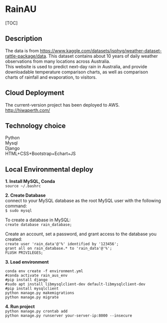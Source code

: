 # RainAU
[TOC]  

## Description
The data is from https://www.kaggle.com/datasets/jsphyg/weather-dataset-rattle-package/data. This dataset contains about 10 years of daily weather observations from many locations across Australia.  
This website is used to predict next-day rain in Australia, and provide downloadable temperature comparison charts, as well as comparison charts of rainfall and evaporation, to visitors.  

## Cloud Deployment
The current-version project has been deployed to AWS.  
http://hiwaperth.com/

## Technology choice
Python  
Mysql  
Django  
HTML+CSS+Bootstrap+Echart+JS  

## Local Environmental deploy
**1. Install MySQL, Conda**  
  `source ~/.bashrc`

**2. Create Database**  
   connect to your MySQL database as the root MySQL user with the following command:  
      `$ sudo mysql`  
  
   To create a database in MySQL:  
      `create database rain_database;`  
      
   Create an account, set a password, and grant access to the database you created:  
      `create user 'rain_data'@'%' identified by '123456';`  
      `grant all on rain_database.* to 'rain_data'@'%';`  
      `FLUSH PRIVILEGES;`
      
**3. Load environment**
   ```
   conda env create -f environment.yml
   #conda activate rain_aus_env  
   #pip install django  
   #sudo apt install libmysqlclient-dev default-libmysqlclient-dev  
   #pip install mysqlclient  
   python manage.py makemigrations  
   python manage.py migrate  
   ```

**4. Run project**  
   `python manage.py crontab add`  
   `python manage.py runserver your-server-ip:8000 --insecure`
